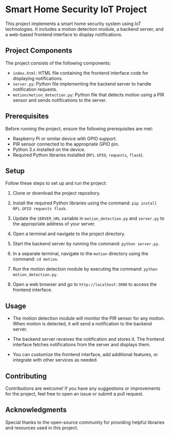 # Smart Home Security IoT Project

This project implements a smart home security system using IoT technologies. It includes a motion detection module, a backend server, and a web-based frontend interface to display notifications.

## Project Components

The project consists of the following components:

- `index.html`: HTML file containing the frontend interface code for displaying notifications.
- `server.py`: Python file implementing the backend server to handle notification requests.
- `motion/motion_detection.py`: Python file that detects motion using a PIR sensor and sends notifications to the server.

## Prerequisites

Before running the project, ensure the following prerequisites are met:

- Raspberry Pi or similar device with GPIO support.
- PIR sensor connected to the appropriate GPIO pin.
- Python 3.x installed on the device.
- Required Python libraries installed (`RPi.GPIO`, `requests`, `flask`).

## Setup

Follow these steps to set up and run the project:

1. Clone or download the project repository.

2. Install the required Python libraries using the command: `pip install RPi.GPIO requests flask`.

3. Update the `SERVER_URL` variable in `motion_detection.py` and `server.py` to the appropriate address of your server.

4. Open a terminal and navigate to the project directory.

5. Start the backend server by running the command: `python server.py`.

6. In a separate terminal, navigate to the `motion` directory using the command: `cd motion`.

7. Run the motion detection module by executing the command: `python motion_detection.py`.

8. Open a web browser and go to `http://localhost:3000` to access the frontend interface.

## Usage

- The motion detection module will monitor the PIR sensor for any motion. When motion is detected, it will send a notification to the backend server.

- The backend server receives the notification and stores it. The frontend interface fetches notifications from the server and displays them.

- You can customize the frontend interface, add additional features, or integrate with other services as needed.

## Contributing

Contributions are welcome! If you have any suggestions or improvements for the project, feel free to open an issue or submit a pull request.

## Acknowledgments

Special thanks to the open-source community for providing helpful libraries and resources used in this project.

